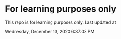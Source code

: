 # For learning purposes only
This repo is for learning purposes only.
Last updated at

Wednesday, December 13, 2023 6:37:08 PM

